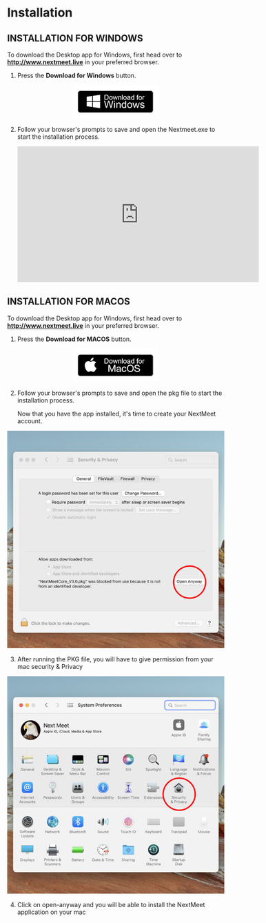 # Installation

## INSTALLATION FOR WINDOWS ## 
To download the Desktop app for Windows, first head over to **http://www.nextmeet.live** in your preferred browser.

1. Press the **Download for Windows** button.

<center> <img src="./docs/images/win.png" > </center>

2. Follow your browser's prompts to save and open the Nextmeet.exe to start the installation process.

    <!-- [![Everything Is AWESOME](https://img.youtube.com/vi/T3lcWqnpJMs-Y/0.jpg)](https://www.youtube.com/watch?v=T3lcWqnpJMs-Y "Everything Is AWESOME") -->

    <iframe width="560" height="315" src="https://www.youtube.com/embed/T3lcWqnpJMs" title="YouTube video player" frameborder="0" allow="accelerometer; autoplay; clipboard-write; encrypted-media; gyroscope; picture-in-picture" allowfullscreen></iframe>


## INSTALLATION FOR MACOS ## 
To download the Desktop app for Windows, first head over to **http://www.nextmeet.live** in your preferred browser.

1. Press the **Download for MACOS** button.

<center> <img src="./docs/images/macos.png" > </center>

2. Follow your browser's prompts to save and open the pkg file to start the installation process.

    Now that you have the app installed, it's time to create your NextMeet account. 

<center> <img src="./docs/images/mac1.jpg" > </center>

3. After running the PKG file, you will have to give permission from your mac security & Privacy

<center> <img src="./docs/images/mac2.jpg" > </center>

4. Click on open-anyway and you will be able to install the NextMeet application on your mac
